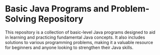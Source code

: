 # Basic Java Programs and Problem-Solving Repository
This repository is a collection of basic-level Java programs designed to aid in learning and practicing fundamental Java concepts. It also includes solutions to various programming problems, making it a valuable resource for beginners and anyone looking to strengthen their Java skills.
